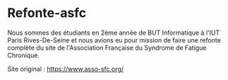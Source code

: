 # Refonte-asfc
Nous sommes des étudiants en 2ème année de BUT Informatique à l'IUT Paris Rives-De-Seine et nous avions eu pour mission de faire une refonte complète du site de l'Association Française du Syndrome de Fatigue Chronique.

Site original : https://www.asso-sfc.org/
